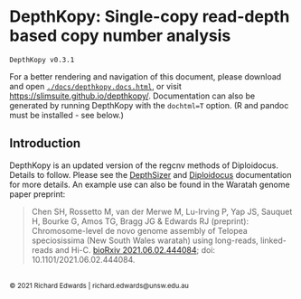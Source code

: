 # DepthKopy: Single-copy read-depth based copy number analysis

```
DepthKopy v0.3.1
```

For a better rendering and navigation of this document, please download and open [`./docs/depthkopy.docs.html`](./docs/depthkopy.docs.html), or visit <https://slimsuite.github.io/depthkopy/>.
Documentation can also be generated by running DepthKopy with the `dochtml=T` option. (R and pandoc must be installed - see below.)

## Introduction

DepthKopy is an updated version of the regcnv methods of Diploidocus. Details to follow. Please see the
[DepthSizer](https://github.com/slimsuite/depthsizer) and [Diploidocus](https://github.com/slimsuite/diploidocus)
documentation for more details. An example use can also be found in the Waratah genome paper preprint:

> Chen SH, Rossetto M, van der Merwe M, Lu-Irving P, Yap JS, Sauquet H, Bourke G, Amos TG, Bragg JG & Edwards RJ (preprint):
Chromosome-level de novo genome assembly of Telopea speciosissima (New South Wales waratah) using long-reads,
linked-reads and Hi-C. [bioRxiv 2021.06.02.444084](https://www.biorxiv.org/content/10.1101/2021.06.02.444084v2.full);
doi: 10.1101/2021.06.02.444084.



<br>
<small>&copy; 2021 Richard Edwards | richard.edwards@unsw.edu.au</small>
